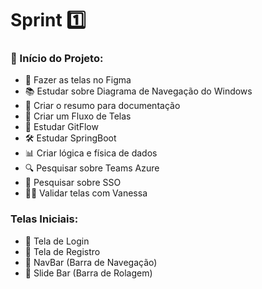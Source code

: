 # Sprint 1️⃣

### 🚀 Início do Projeto:

- 🎨 Fazer as telas no Figma
- 📚 Estudar sobre Diagrama de Navegação do Windows
- 📝 Criar o resumo para documentação
- 🔄 Criar um Fluxo de Telas
- 📖 Estudar GitFlow
- 🛠️ Estudar SpringBoot
- 📊 Criar lógica e física de dados
- 🔍 Pesquisar sobre Teams Azure
- 🔐 Pesquisar sobre SSO
- 👩‍💼 Validar telas com Vanessa

### Telas Iniciais:

- 🚪 Tela de Login
- 📝 Tela de Registro
- 🧭 NavBar (Barra de Navegação)
- 📜 Slide Bar (Barra de Rolagem)